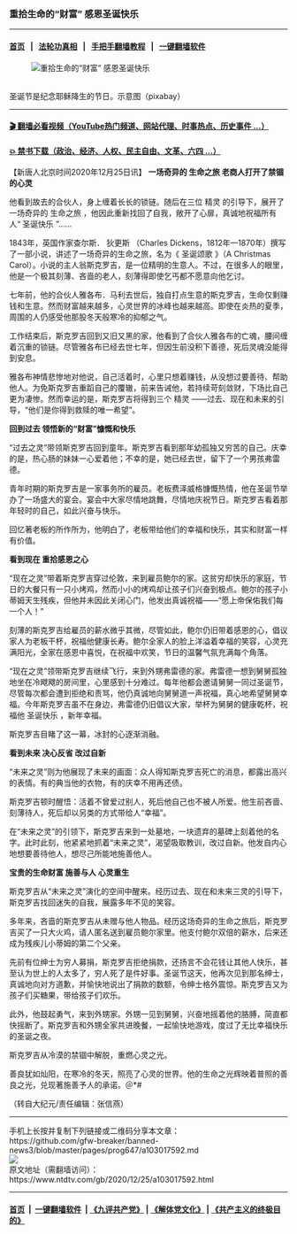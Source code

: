 ### 重拾生命的“财富” 感恩圣诞快乐
------------------------

#### [首页](https://github.com/gfw-breaker/banned-news3/blob/master/README.md) &nbsp;&nbsp;|&nbsp;&nbsp; [法轮功真相](https://github.com/begood0513/basic/blob/master/README.md)  &nbsp;&nbsp;|&nbsp;&nbsp; [手把手翻墙教程](https://github.com/gfw-breaker/guides/wiki)  &nbsp;&nbsp;|&nbsp;&nbsp; [一键翻墙软件](https://github.com/gfw-breaker/nogfw/blob/master/README.md)  



<div><div class="featured_image">
 <figure>
  <img alt="重拾生命的“财富” 感恩圣诞快乐" src="https://i.ntdtv.com/assets/uploads/2020/12/2020-12-25_112456-800x450.jpg"/>
 </figure><br/>
 <span class="caption">
  圣诞节是纪念耶稣降生的节日。示意图（pixabay）
 </span>
</div>
</div><hr/>

#### [ 🎬  翻墙必看视频（YouTube热门频道、网站代理、时事热点、历史事件 ...）](https://github.com/gfw-breaker/links/blob/master/banned.md)

#### [ 💥  禁书下载（政治、经济、人权、民主自由、文革、六四 ...）](https://github.com/gfw-breaker/books/blob/master/README.md)

<div><div class="post_content" itemprop="articleBody">
 <p>
  【新唐人北京时间2020年12月25日讯】
  <strong>
   一场奇异的
   <ok href="https://www.ntdtv.com/gb/生命之旅.htm">
    生命之旅
   </ok>
   老商人打开了禁锢的心灵
  </strong>
 </p>
 <p>
  他看到故去的合伙人，身上缠着长长的锁链。随后在三位
  <ok href="https://www.ntdtv.com/gb/精灵.htm">
   精灵
  </ok>
  的引导下，展开了一场奇异的
  <ok href="https://www.ntdtv.com/gb/生命之旅.htm">
   生命之旅
  </ok>
  ，他因此重新找回了自我，敞开了心扉，真诚地祝福所有人“
  <ok href="https://www.ntdtv.com/gb/圣诞快乐.htm">
   圣诞快乐
  </ok>
  ”……
 </p>
 <p>
  1843年，英国作家查尔斯．
  <ok href="https://www.ntdtv.com/gb/狄更斯.htm">
   狄更斯
  </ok>
  （Charles Dickens，1812年—1870年）撰写了一部小说，讲述了一场奇异的生命之旅，名为《
  <ok href="https://www.ntdtv.com/gb/圣诞颂歌.htm">
   圣诞颂歌
  </ok>
  》（A Christmas Carol）。小说的主人翁斯克罗吉，是一位精明的生意人。不过，在很多人的眼里，他是一个极其刻薄、吝啬的老人，刻薄得即使乞丐都不愿意向他乞讨。
 </p>
 <p>
  七年前，他的合伙人雅各布．马利去世后，独自打点生意的斯克罗吉，生命仅剩赚钱和生意。然而财富越来越多，心灵世界的冰峰也越来越高。即使在炎热的夏季，周围的人仍感受他那股冬天般寒冷的抑郁之气。
 </p>
 <p>
  工作结束后，斯克罗吉回到又旧又黑的家，他看到了合伙人雅各布的亡魂，腰间缠着沉重的锁链。尽管雅各布已经去世七年，但因生前没积下善德，死后灵魂没能得到安息。
 </p>
 <p>
  雅各布神情悲惨地对他说，自己活着时，心里只想着赚钱，从没想过要善待、帮助他人。为免斯克罗吉重蹈自己的覆辙，前来告诫他，若持续苛刻敛财，下场比自己更为凄惨。然而幸运的是，斯克罗吉将得到三个
  <ok href="https://www.ntdtv.com/gb/精灵.htm">
   精灵
  </ok>
  ——过去、现在和未来的引导，“他们是你得到救赎的唯一希望”。
 </p>
 <p>
  <strong>
   回到过去 领悟新的“财富”慷慨和快乐
  </strong>
 </p>
 <p>
  “过去之灵”带领斯克罗吉回到童年。斯克罗吉看到那年幼孤独又穷苦的自己。庆幸的是，热心肠的妹妹一心爱着他；不幸的是，她已经去世，留下了一个男孩弗雷德。
 </p>
 <p>
  青年时期的斯克罗吉是一家事务所的雇员。老板费泽威格慷慨热情，他在圣诞节举办了一场盛大的宴会。宴会中大家尽情地跳舞，尽情地庆祝节日。斯克罗吉看着那年轻时的自己，如此兴奋与快乐。
 </p>
 <p>
  回忆著老板的所作所为，他明白了，老板带给他们的幸福和快乐，其实和财富一样有价值。
 </p>
 <p>
  <strong>
   看到现在 重拾感恩之心
  </strong>
 </p>
 <p>
  “现在之灵”带着斯克罗吉穿过伦敦，来到雇员鲍尔的家。这贫穷却快乐的家庭，节日的大餐只有一只小烤鸡，然而小小的烤鸡却让孩子们兴奋到极点。鲍尔的孩子小蒂姆天生残疾，但他并未因此关闭心门，他发出真诚祝福——“愿上帝保佑我们每一个人！”
 </p>
 <p>
  刻薄的斯克罗吉给雇员的薪水微乎其微，尽管如此，鲍尔仍旧带着感恩的心，倡议家人为老板干杯，祝福他健康长寿。鲍尔全家人的脸上洋溢着幸福的笑容，心灵充满阳光，全家在感恩中喜悦，在祝福中欢笑，节日的温馨气氛充满每个角落。
 </p>
 <p>
  “现在之灵”领带斯克罗吉继续飞行，来到外甥弗雷德的家。弗雷德一想到舅舅孤独地坐在冷飕飕的房间里，心里感到十分难过。每年他都会邀请舅舅一同过圣诞节，尽管每次都会遭到拒绝和责骂，他仍真诚地向舅舅道一声祝福，真心地希望舅舅幸福。今年斯克罗吉虽不在身边，弗雷德仍旧倡议大家，举杯为舅舅的健康乾杯，祝福他
  <ok href="https://www.ntdtv.com/gb/圣诞快乐.htm">
   圣诞快乐
  </ok>
  ，新年幸福。
 </p>
 <p>
  斯克罗吉目睹了这一幕，冰封的心逐渐消融。
 </p>
 <p>
  <strong>
   看到未来 决心反省 改过自新
  </strong>
 </p>
 <p>
  “未来之灵”则为他展现了未来的画面：众人得知斯克罗吉死亡的消息，都露出高兴的表情。有的典当他的衣物，有的庆幸不用再还债。
 </p>
 <p>
  斯克罗吉顿时醒悟：活着不曾爱过别人，死后他自己也不被人所爱。他生前吝啬、刻薄待人，死后却以另类的方式带给人“幸福”。
 </p>
 <p>
  在“未来之灵”的引领下，斯克罗吉来到一处墓地，一块遗弃的墓碑上刻着他的名字。此时此刻，他紧紧地抓着“未来之灵”，渴望吸取教训，改过自新。他发自内心地想要善待他人，想尽己所能地施善他人。
 </p>
 <p>
  <strong>
   宝贵的生命财富 施善与人 心灵重生
  </strong>
 </p>
 <p>
  斯克罗吉从“未来之灵”演化的空间中醒来。经历过去、现在和未来三灵的引导下，斯克罗吉找回迷失的自我，展露多年不见的笑容。
 </p>
 <p>
  多年来，吝啬的斯克罗吉从未赠与他人物品。经历这场奇异的生命之旅后，斯克罗吉买了一只大火鸡，请人匿名送到雇员鲍尔家里。他支付鲍尔双倍的薪水，后来还成为残疾儿小蒂姆的第二个父亲。
 </p>
 <p>
  先前有位绅士为穷人募捐，斯克罗吉拒绝捐款，还扬言不会花钱让其他人快乐，甚至认为世上的人太多了，穷人死了是件好事。圣诞节这天，他再次见到那名绅士，真诚地向对方道歉，并愉快地说出了捐款的数额，令绅士格外震惊。斯克罗吉又为孩子们买糖果，带给孩子们欢乐。
 </p>
 <p>
  此外，他鼓起勇气，来到外甥家。外甥一见到舅舅，兴奋地摇着他的胳膊，简直都快摇断了。斯克罗吉和外甥全家共进晚餐，一起愉快地游戏，度过了无比幸福快乐的圣诞之夜。
 </p>
 <p>
  斯克罗吉从冷漠的禁锢中解脱，重燃心灵之光。
 </p>
 <p>
  善良犹如灿阳，在寒冷的冬天，照亮了心灵的世界。他的生命之光辉映着普照的善良之光，兑现著施善予人的承诺。＠*#
 </p>
 <p>
  （转自大纪元/责任编辑：张信燕）
 </p>
 <div class="single_ad">
 </div>
</div>
</div>
<hr/>
手机上长按并复制下列链接或二维码分享本文章：<br/>
https://github.com/gfw-breaker/banned-news3/blob/master/pages/prog647/a103017592.md <br/>
<a href='https://github.com/gfw-breaker/banned-news3/blob/master/pages/prog647/a103017592.md'><img src='https://github.com/gfw-breaker/banned-news3/blob/master/pages/prog647/a103017592.md.png'/></a> <br/>
原文地址（需翻墙访问）：https://www.ntdtv.com/gb/2020/12/25/a103017592.html


------------------------
#### [首页](https://github.com/gfw-breaker/banned-news3/blob/master/README.md) &nbsp;|&nbsp; [一键翻墙软件](https://github.com/gfw-breaker/nogfw/blob/master/README.md) &nbsp;| [《九评共产党》](https://github.com/gfw-breaker/9ping.md/blob/master/README.md#九评之一评共产党是什么) | [《解体党文化》](https://github.com/gfw-breaker/jtdwh.md/blob/master/README.md) | [《共产主义的终极目的》](https://github.com/gfw-breaker/gczydzjmd.md/blob/master/README.md)


<img src='http://gfw-breaker.win/banned-news3/pages/prog647/a103017592.md' width='0px' height='0px'/>